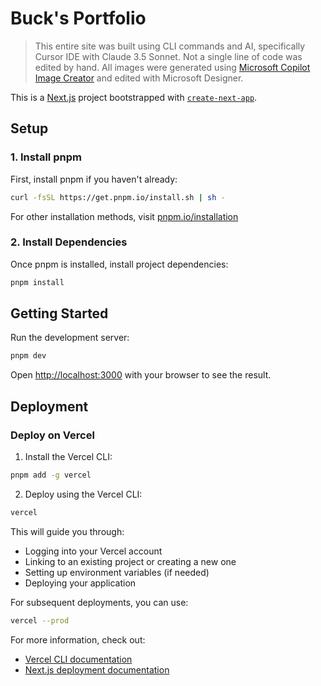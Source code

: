 # Buck's Portfolio

> This entire site was built using CLI commands and AI, specifically Cursor IDE with Claude 3.5 Sonnet. Not a single line of code was edited by hand. All images were generated using <a href="https://copilot.microsoft.com/images/create" target="_blank">Microsoft Copilot Image Creator</a> and edited with Microsoft Designer.

This is a [Next.js](https://nextjs.org) project bootstrapped with [`create-next-app`](https://nextjs.org/docs/app/api-reference/cli/create-next-app).

## Setup

### 1. Install pnpm
First, install pnpm if you haven't already:

```bash
curl -fsSL https://get.pnpm.io/install.sh | sh -
```

For other installation methods, visit [pnpm.io/installation](https://pnpm.io/installation)

### 2. Install Dependencies
Once pnpm is installed, install project dependencies:

```bash
pnpm install
```

## Getting Started

Run the development server:

```bash
pnpm dev
```

Open [http://localhost:3000](http://localhost:3000) with your browser to see the result.




## Deployment

### Deploy on Vercel

1. Install the Vercel CLI:
```bash
pnpm add -g vercel
```

2. Deploy using the Vercel CLI:
```bash
vercel
```

This will guide you through:
- Logging into your Vercel account
- Linking to an existing project or creating a new one
- Setting up environment variables (if needed)
- Deploying your application

For subsequent deployments, you can use:
```bash
vercel --prod
```

For more information, check out:
- [Vercel CLI documentation](https://vercel.com/docs/cli)
- [Next.js deployment documentation](https://nextjs.org/docs/app/building-your-application/deploying)
